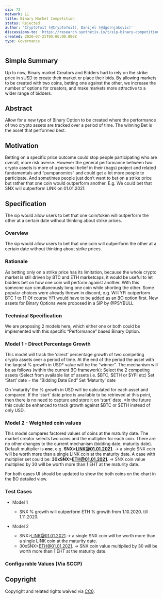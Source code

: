 ```yaml
---
sip: 73
network: L1
title: Binary Market Competition
status: Rejected
author: 'CryptoToit (@CryptoToit), Danijel (@dgornjakovic)'
discussions-to: 'https://research.synthetix.io/t/sip-binary-competition/119'
created: 2020-07-25T00:00:00.000Z
type: Governance
---
```


<!--You can leave these HTML comments in your merged SIP and delete the visible duplicate text guides, they will not appear and may be helpful to refer to if you edit it again. This is the suggested template for new SIPs. Note that an SIP number will be assigned by an editor. When opening a pull request to submit your SIP, please use an abbreviated title in the filename, `sip-draft_title_abbrev.md`. The title should be 44 characters or less.-->

## Simple Summary

<!--"If you can't explain it simply, you don't understand it well enough." Simply describe the outcome the proposed changes intends to achieve. This should be non-technical and accessible to a casual community member.-->

Up to now, Binary market Creators and Bidders had to rely on the strike price in sUSD to create their market or place their bids.
By allowing markets to be created with two coins, betting one against the other, we increase the number of options for creators, and make markets more attractive to a wider range of bidders.

## Abstract

<!--A short (~200 word) description of the proposed change, the abstract should clearly describe the proposed change. This is what *will* be done if the SIP is implemented, not *why* it should be done or *how* it will be done. If the SIP proposes deploying a new contract, write, "we propose to deploy a new contract that will do x".-->

Allow for a new type of Binary Option to be created where the performance of two crypto assets are tracked over a period of time. The winning Bet is the asset that performed best.

## Motivation

<!--This is the problem statement. This is the *why* of the SIP. It should clearly explain *why* the current state of the protocol is inadequate.  It is critical that you explain *why* the change is needed, if the SIP proposes changing how something is calculated, you must address *why* the current calculation is innaccurate or wrong. This is not the place to describe how the SIP will address the issue!-->

Betting on a specific price outcome could stop people participating who are overall, more risk averse. However the general performance between two crypto assets is more of a personal belief in their (bags) project and related fundamentals and “pumpanomics” and could get a lot more people to participate.
And sometimes people just don’t want to bet on a strike price but rather that one coin would outperform another.
E.g. We could bet that SNX will outperform LINK on 01.01.2021.

## Specification

<!--The specification should describe the syntax and semantics of any new feature, there are five sections
1. Overview
2. Rationale
3. Technical Specification
4. Test Cases
5. Configurable Values
-->

The sip would allow users to bet that one coin/token will outperform the other at a certain date without thinking about strike prices.

### Overview

<!--This is a high level overview of *how* the SIP will solve the problem. The overview should clearly describe how the new feature will be implemented.-->

The sip would allow users to bet that one coin will outperform the other at a certain date without thinking about strike prices.

### Rationale

<!--This is where you explain the reasoning behind how you propose to solve the problem. Why did you propose to implement the change in this way, what were the considerations and trade-offs. The rationale fleshes out what motivated the design and why particular design decisions were made. It should describe alternate designs that were considered and related work. The rationale may also provide evidence of consensus within the community, and should discuss important objections or concerns raised during discussion.-->

As betting only on a strike price has its limitation, because the whole crypto market is still driven by BTC and ETH marketcaps, it would be useful to let bidders bet on how one coin will perform against another.
With this someone can simultaneously long one coin while shorting the other.
Some popular choices were already thrown in discord, e.g. Will YFI outperform BTC 1 to 1? Of course YFI would have to be added as an BO option first. New assets for Binary Options were proposed in a SIP by @PSYBULL

### Technical Specification

<!--The technical specification should outline the public API of the changes proposed. That is, changes to any of the interfaces Synthetix currently exposes or the creations of new ones.-->

We are proposing 2 models here, which either one or both could be implemented with this specific “Performance” based Binary Option.

### Model 1 - Direct Percentage Growth

This model will track the ‘direct’ percentage growth of two competing crypto assets over a period of time. At the end of the period the asset with the largest % growth in USD\* value will be the “winner”. The mechanism will be as follows (within the current BO framework):
Select the 2 competing assets (Select from available list of assets i.e. $BTC, $ETH or \$YFI etc)
Set ‘Start’ date = the “Bidding Date End”
Set ‘Maturity’ date

On ‘maturity’ the % growth in USD will be calculated for each asset and compared. If the ‘start’ date price is available to be retrieved at this point, then there is no need to capture and store it on ‘start’ date.
\*In the future this could be enhanced to track growth against $BTC or $ETH instead of only USD.

### Model 2 - Weighted coin values

This model compares factored values of coins at the maturity date.
The market creator selects two coins and the multiplier for each coin. There are no other changes to the current mechanism (bidding date, maturity date).
Default multiplier is **one**, e.g. **SNX>LINK@01.01.2021.** -> a single SNX coin will be worth more than a single LINK coin at the maturity date.
A case with multiplier set could be: **30xSNX>ETH@01.01.2021.** -> SNX coin value multiplied by 30 will be worth more than 1 EHT at the maturity date.

For both cases UI should be updated to show the both coins on the chart in the BO detailed view.

### Test Cases

<!--Test cases for an implementation are mandatory for SIPs but can be included with the implementation..-->

- Model 1

  - SNX % growth will outperform ETH % growth from 1.10.2020. till 1.11.2020.

- Model 2
  - SNX>LINK@01.01.2021.-> a single SNX coin will be worth more than a single LINK coin at the maturity date.
  - 30xSNX>ETH@01.01.2021. -> SNX coin value multiplied by 30 will be worth more than 1 EHT at the maturity date.

### Configurable Values (Via SCCP)

<!--Please list all values configurable via SCCP under this implementation.-->

## Copyright

Copyright and related rights waived via [CC0](https://creativecommons.org/publicdomain/zero/1.0/).
